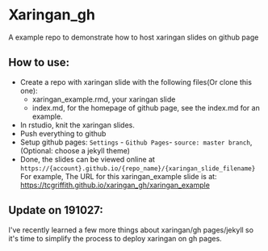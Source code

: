 # Xaringan_gh

A example repo to demonstrate how to host xaringan slides on github page


## How to use:

- Create a repo with xaringan slide with the following files(Or clone this one):
    - xaringan_example.rmd, your xaringan slide
    - index.md, for the homepage of github page, see the index.md for an example.
- In rstudio, knit the xaringan slides.
- Push everything to github
- Setup github pages: `Settings` - `Github Pages`- `source: master branch`, (Optional: choose a jekyll theme)
- Done, the slides can be viewed online at `https://{account}.github.io/{repo_name}/{xaringan_slide_filename}`
For example, The URL for this xaringan_example slide is at: https://tcgriffith.github.io/xaringan_gh/xaringan_example




## Update on 191027:

I've recently learned a few more things about xaringan/gh pages/jekyll so it's time to simplify the process to deploy xaringan on gh pages.
